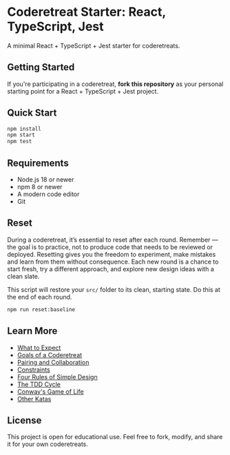 <!--
  NOTE: This file is generated. Do not edit README.md directly.
  Edit README.template.md and shared fragments in vendor/coderetreat-docs/.
-->

# Coderetreat Starter: React, TypeScript, Jest

A minimal React + TypeScript + Jest starter for coderetreats.

## Getting Started

If you're participating in a coderetreat, **fork this repository** as your personal starting point for a React + TypeScript + Jest project.

## Quick Start

```bash
npm install
npm start
npm test
```

## Requirements

- Node.js 18 or newer
- npm 8 or newer
- A modern code editor
- Git

## Reset

During a coderetreat, it’s essential to reset after each round. Remember — the goal is to practice, not to produce code that needs to be reviewed or deployed. Resetting gives you the freedom to experiment, make mistakes and learn from them without consequence. Each new round is a chance to start fresh, try a different approach, and explore new design ideas with a clean slate.

This script will restore your `src/` folder to its clean, starting state. Do this at the end of each round.

```bash
npm run reset:baseline
```

<!-- begin-include: docs/learn-more.md -->
## Learn More

- [What to Expect](./docs/what-to-expect.md)
- [Goals of a Coderetreat](./docs/goals.md)
- [Pairing and Collaboration](./docs/pairing-and-collaboration.md)
- [Constraints](./docs/constraints.md)
- [Four Rules of Simple Design](./docs/four-rules-of-simple-design.md)
- [The TDD Cycle](./docs/tdd-cycle.md)
- [Conway's Game of Life](./docs/conways-game-of-life.md)
- [Other Katas](./docs/other-katas.md)
<!-- end-include: docs/learn-more.md -->

<!-- begin-include: docs/license.md -->
## License

This project is open for educational use. Feel free to fork, modify, and share it for your own coderetreats.
<!-- end-include: docs/license.md -->